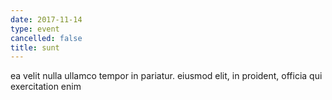 ```yaml
---
date: 2017-11-14
type: event
cancelled: false
title: sunt
---
```

ea velit nulla ullamco tempor in pariatur. eiusmod elit, in proident, officia qui exercitation enim